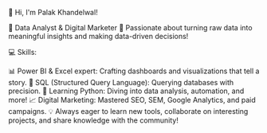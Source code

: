 👋 Hi, I'm Palak Khandelwal!

🚀 Data Analyst & Digital Marketer
🔎 Passionate about turning raw data into meaningful insights and making data-driven decisions!

💻 Skills:

📊 Power BI & Excel expert: Crafting dashboards and visualizations that tell a story.
🧠 SQL (Structured Query Language): Querying databases with precision.
🐍 Learning Python: Diving into data analysis, automation, and more!
📈 Digital Marketing: Mastered SEO, SEM, Google Analytics, and paid campaigns.
💡 Always eager to learn new tools, collaborate on interesting projects, and share knowledge with the community!
<!---
palak-khandelwal/palak-khandelwal is a ✨ special ✨ repository because its `README.md` (this file) appears on your GitHub profile.
You can click the Preview link to take a look at your changes.
--->
